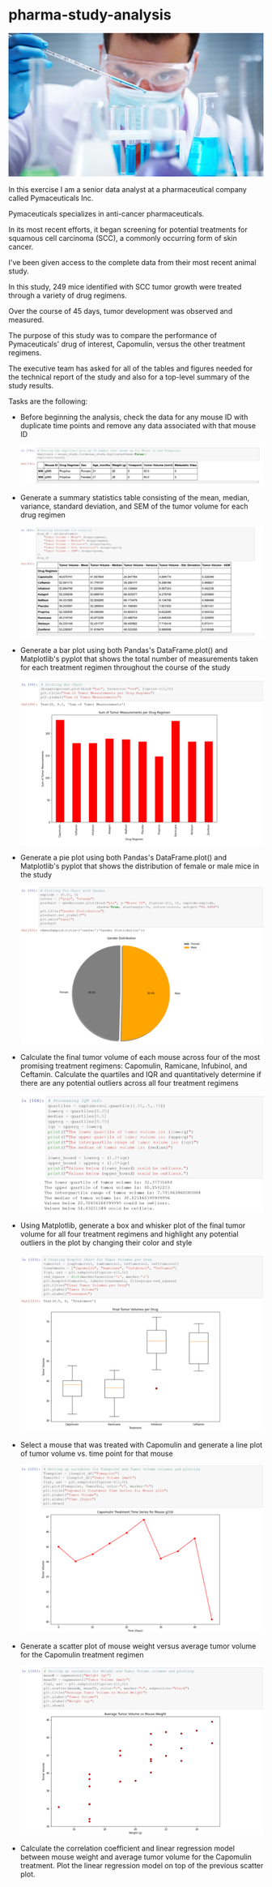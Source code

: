 # pharma-study-analysis

![Laboratory](Images/Laboratory.jpg)

In this exercise I am a senior data analyst at a pharmaceutical company called Pymaceuticals Inc.  

Pymaceuticals specializes in anti-cancer pharmaceuticals. 

In its most recent efforts, it began screening for potential treatments for squamous cell carcinoma (SCC), a commonly occurring form of skin cancer.  

I've been given access to the complete data from their most recent animal study. 

In this study, 249 mice identified with SCC tumor growth were treated through a variety of drug regimens. 

Over the course of 45 days, tumor development was observed and measured. 

The purpose of this study was to compare the performance of Pymaceuticals' drug of interest, Capomulin, versus the other treatment regimens. 

The executive team has asked for all of the tables and figures needed for the technical report of the study and also for a top-level summary of the study results. 

Tasks are the following:

- Before beginning the analysis, check the data for any mouse ID with duplicate time points and remove any data associated with that mouse ID

  ![duplicates](Images/checkforduplicates.png)

- Generate a summary statistics table consisting of the mean, median, variance, standard deviation, and SEM of the tumor volume for each drug regimen

  ![statstable](Images/summstatstable.png)

- Generate a bar plot using both Pandas's DataFrame.plot() and Matplotlib's pyplot that shows the total number of measurements taken for each treatment regimen throughout the course of the study

  ![barchart](Images/barchart.png)

- Generate a pie plot using both Pandas's DataFrame.plot() and Matplotlib's pyplot that shows the distribution of female or male mice in the study

  ![piechart](Images/piechart.png)

- Calculate the final tumor volume of each mouse across four of the most promising treatment regimens: Capomulin, Ramicane, Infubinol, and Ceftamin. Calculate the quartiles and IQR and quantitatively determine if there are any potential outliers across all four treatment regimens

  ![IQRinfo](Images/IQRinfo.png)

- Using Matplotlib, generate a box and whisker plot of the final tumor volume for all four treatment regimens and highlight any potential outliers in the plot by changing their color and style

  ![boxplot](Images/boxplot.png)

- Select a mouse that was treated with Capomulin and generate a line plot of tumor volume vs. time point for that mouse

  ![timeseries](Images/timeseries.png)

- Generate a scatter plot of mouse weight versus average tumor volume for the Capomulin treatment regimen

  ![scatter](Images/scatterplot.png)

- Calculate the correlation coefficient and linear regression model between mouse weight and average tumor volume for the Capomulin treatment. Plot the linear regression model on top of the previous scatter plot.

